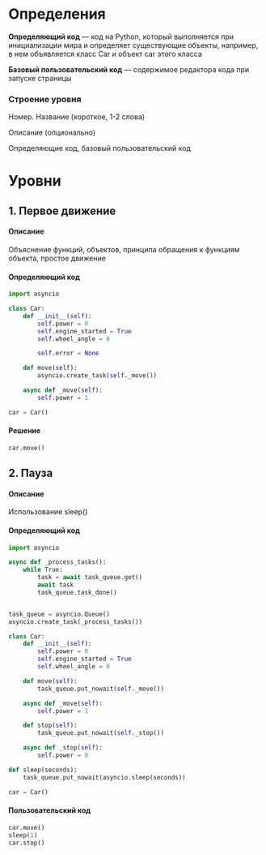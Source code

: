 # Определения 

**Определяющий код** — код на Python, который выполняется при инициализации мира и определяет существующие объекты, например, в нем объявляется класс Car и объект car этого класса

**Базовый пользовательский код** — содержимое редактора кода при запуске страницы


### Строение уровня

Номер. Название (короткое, 1-2 слова)

Описание (опционально)

Определяющие код, базовый пользовательский код


# Уровни
## 1. Первое движение

#### Описание
Объяснение функций, объектов, принципа обращения к функциям объекта, простое движение

#### Определяющий код
```python
import asyncio

class Car:
    def __init__(self):
        self.power = 0
        self.engine_started = True
        self.wheel_angle = 0

        self.error = None

    def move(self):
        asyncio.create_task(self._move()) 

    async def _move(self):
        self.power = 1

car = Car()
```

#### Решение
```python
car.move()
```


## 2. Пауза

#### Описание
Использование sleep()

#### Определяющий код
```python
import asyncio

async def _process_tasks():
    while True:
        task = await task_queue.get()
        await task
        task_queue.task_done()


task_queue = asyncio.Queue()
asyncio.create_task(_process_tasks())

class Car:
    def __init__(self):
        self.power = 0
        self.engine_started = True
        self.wheel_angle = 0

    def move(self):
        task_queue.put_nowait(self._move())

    async def _move(self):
        self.power = 1

    def stop(self):
        task_queue.put_nowait(self._stop())

    async def _stop(self):
        self.power = 0

def sleep(seconds):
    task_queue.put_nowait(asyncio.sleep(seconds))

car = Car()
```

#### Пользовательский код
```python
car.move()
sleep(1)
car.stop()
```